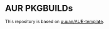 # AUR PKGBUILDs

This repository is based on [ouuan/AUR-template](https://github.com/ouuan/AUR-template).
